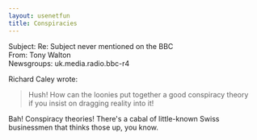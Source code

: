 ```yaml
---   
layout: usenetfun   
title: Conspiracies   
---   
```

   
   
 Subject: Re: Subject never mentioned on the BBC   
From: Tony Walton   
Newsgroups: uk.media.radio.bbc-r4   
   
Richard Caley wrote:   
>   
> Hush! How can the loonies put together a good conspiracy theory   
> if you insist on dragging reality into it!   
>   

Bah!  Conspiracy theories!  There's a cabal of little-known Swiss businessmen that thinks those up, you know.   
   
   
   
